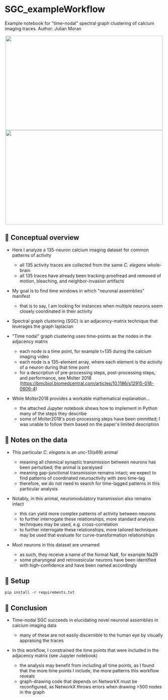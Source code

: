 # SGC_exampleWorkflow
Example notebook for "time-nodal" spectral graph clustering of calcium imaging traces.
Author: Julian Moran

<p align = "center">
	<img src="./example_output/SGC_hist_edges.png", width="500" height="300">
	<img src="./example_output/SGC_KNNgraph_clustered.png", width="500" height="300">
</p>

## :brain: Conceptual overview

- Here I analyze a 135-neuron calcium imaging dataset for common patterns of activity
	+ all 135 activity traces are collected from the same *C. elegans* whole-brain
	+ all 135 traces have already been tracking-proofread and removed of motion, bleaching, and neighbor-invasion artifacts

- My goal is to find time windows in which "neuronal assemblies" manifest
	+ that is to say, I am looking for instances when multiple neurons seem closely coordinated in their activity

- Spectral graph clustering (SGC) is an adjacency-matrix technique that leverages the graph laplacian

- "Time nodal" graph clustering uses time-points as the nodes in the adjacency matrix
	+ each node is a time point, for example t=135 during the calcium imaging video
	+ each node is a 135-element array, where each element is the activity of a neuron during that time point
	+ for a description of pre-processing steps, post-processing steps, and performance, see Molter 2018 (https://bmcbiol.biomedcentral.com/articles/10.1186/s12915-018-0606-4)

- While Molter2018 provides a workable mathematical explanation...
	+ the attached Jupyter notebook shows how to implement in Python many of the steps they describe
	+ some of Molter2018's post-processing steps have been ommitted; I was unable to follow them based on the paper's limited description


## :brain: Notes on the data

- This particular *C. elegans* is an unc-13(s69) animal
	+ meaning all chemical synaptic transmission between neurons has been perturbed; the animal is paralysed
	+ meaning gap-junctional transmission remains intact; we expect to find patterns of coordinated neuroactivity with zero time-lag
	+ therefore, we do not need to search for time-lagged patterns in this particular analysis

- Notably, in this animal, neuromodulatory transmission also remains intact
	+ this can yield more complex patterns of activity between neurons
	+ to further interrogate these relationships, more standard analysis techniques may be used, e.g. cross-correlation
	+ to further interrogate these relationships, more tailored techniques may be used that evaluate for curve-transformation relationships

- Most neurons in this dataset are unnamed
	+ as such, they receive a name of the format Na#, for example Na29
	+ some pharyngeal and retrovesicular neurons have been identified with high-confidence and have been named accordingly


## :seedling: Setup

```
pip install -r requirements.txt
```

## :brain: Conclusion

- Time-nodal SGC succeeds in elucidating novel neuronal assemblies in calcium imaging data
	+ many of these are not easily discernible to the human eye by visually appraising the traces

- In this workflow, I constrained the time points that were included in the adjacency matrix (see Jupyter notebook)
	+ the analysis may benefit from including all time points, as I found that the more time points I include, the more patterns this workflow reveals
	+ graph-drawing code that depends on NetworkX must be reconfigured, as NetworkX throws errors when drawing >500 nodes in the graph
